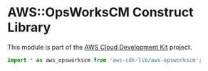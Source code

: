 # AWS::OpsWorksCM Construct Library


This module is part of the [AWS Cloud Development Kit](https://github.com/aws/aws-cdk) project.

```ts nofixture
import * as aws_opsworkscm from 'aws-cdk-lib/aws-opsworkscm';
```
